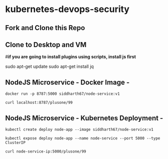 # kubernetes-devops-security

## Fork and Clone this Repo

## Clone to Desktop and VM

#**if you are going to install plugins using scripts, install js first**

sudo apt-get update
sudo apt-get install jq

## NodeJS Microservice - Docker Image -
`docker run -p 8787:5000 siddharth67/node-service:v1`

`curl localhost:8787/plusone/99`
 
## NodeJS Microservice - Kubernetes Deployment -
`kubectl create deploy node-app --image siddharth67/node-service:v1`

`kubectl expose deploy node-app --name node-service --port 5000 --type ClusterIP`

`curl node-service-ip:5000/plusone/99`
